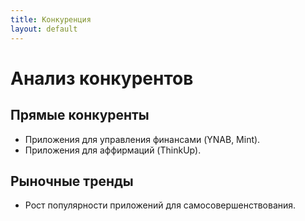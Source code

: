 ```yaml
---
title: Конкуренция
layout: default
---
```


# Анализ конкурентов

## Прямые конкуренты

- Приложения для управления финансами (YNAB, Mint).
- Приложения для аффирмаций (ThinkUp).

## Рыночные тренды

- Рост популярности приложений для самосовершенствования.
